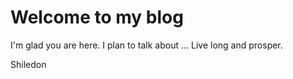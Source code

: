 # Welcome to my blog

I'm glad you are here. I plan to talk about ...
Live long and prosper.

Shiledon
